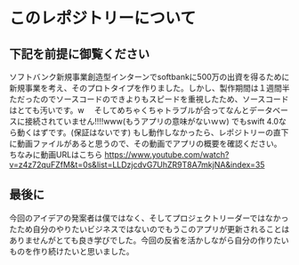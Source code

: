 # このレポジトリーについて

## 下記を前提に御覧ください
ソフトバンク新規事業創造型インターンでsoftbankに500万の出資を得るために新規事業を考え、そのプロトタイプを作りました。しかし、製作期間は１週間半ただったのでソースコードのできよりもスピードを重視したため、ソースコードはとても汚いです。w　
そしてめちゃくちゃトラブルが合ってなんとデータベースに接続されていません!!!!www(もうアプリの意味がないｗｗ)
でもswift 4.0なら動くはずです。(保証はないです)
もし動作しなかったら、レポジトリーの直下に動画ファイルがあると思うので、その動画でアプリの概要を確認ください。
ちなみに動画URLはこちら
https://www.youtube.com/watch?v=z4z72quFZfM&t=0s&list=LLDzjcdvG7UhZR9T8A7mkjNA&index=35

## 最後に
今回のアイデアの発案者は僕ではなく、そしてプロジェクトリーダーではなかったため自分のやりたいビジネスではないのでもうこのアプリが更新されることはありませんがとても良き学びでした。今回の反省を活かしながら自分の作りたいものを作り続けたいと思いました。

